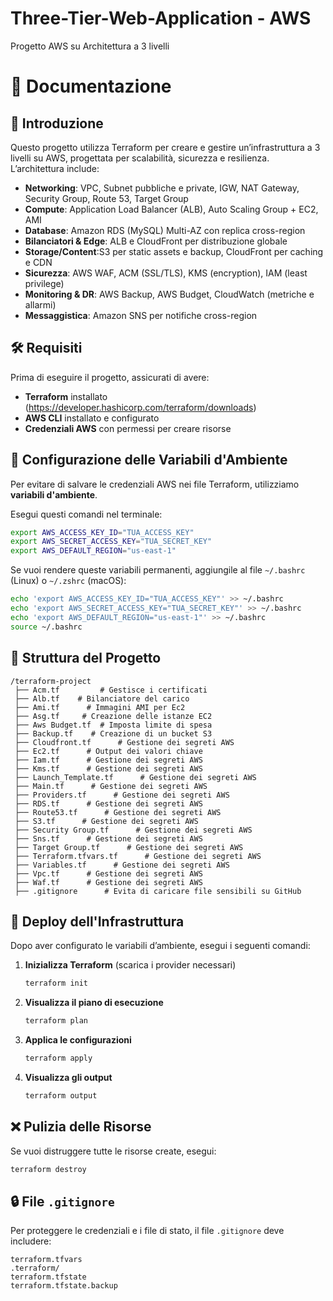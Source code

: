 # Three-Tier-Web-Application - AWS  
Progetto AWS su Architettura a 3 livelli

# 📌 Documentazione

## 📖 Introduzione
Questo progetto utilizza Terraform per creare e gestire un’infrastruttura a 3 livelli su AWS, progettata per scalabilità, sicurezza e resilienza.
L’architettura include:
- **Networking**: VPC, Subnet pubbliche e private, IGW, NAT Gateway, Security Group, Route 53, Target Group 
- **Compute**: Application Load Balancer (ALB), Auto Scaling Group + EC2, AMI
- **Database**: Amazon RDS (MySQL) Multi-AZ con replica cross-region
- **Bilanciatori & Edge**: ALB e CloudFront per distribuzione globale
- **Storage/Content**:S3 per static assets e backup, CloudFront per caching e CDN
- **Sicurezza**: AWS WAF, ACM (SSL/TLS), KMS (encryption), IAM (least privilege)
- **Monitoring & DR**: AWS Backup, AWS Budget, CloudWatch (metriche e allarmi)
- **Messaggistica**: Amazon SNS per notifiche cross-region

## 🛠️ Requisiti
Prima di eseguire il progetto, assicurati di avere:
- **Terraform** installato (https://developer.hashicorp.com/terraform/downloads)
- **AWS CLI** installato e configurato
- **Credenziali AWS** con permessi per creare risorse

## 🔧 Configurazione delle Variabili d'Ambiente
Per evitare di salvare le credenziali AWS nei file Terraform, utilizziamo **variabili d'ambiente**.

Esegui questi comandi nel terminale:
```sh
export AWS_ACCESS_KEY_ID="TUA_ACCESS_KEY"
export AWS_SECRET_ACCESS_KEY="TUA_SECRET_KEY"
export AWS_DEFAULT_REGION="us-east-1"
```
Se vuoi rendere queste variabili permanenti, aggiungile al file `~/.bashrc` (Linux) o `~/.zshrc` (macOS):
```sh
echo 'export AWS_ACCESS_KEY_ID="TUA_ACCESS_KEY"' >> ~/.bashrc
echo 'export AWS_SECRET_ACCESS_KEY="TUA_SECRET_KEY"' >> ~/.bashrc
echo 'export AWS_DEFAULT_REGION="us-east-1"' >> ~/.bashrc
source ~/.bashrc
```

## 📂 Struttura del Progetto
```
/terraform-project
 ├── Acm.tf         # Gestisce i certificati
 ├── Alb.tf    # Bilanciatore del carico 
 ├── Ami.tf      # Immagini AMI per Ec2
 ├── Asg.tf     # Creazione delle istanze EC2
 ├── Aws Budget.tf  # Imposta limite di spesa
 ├── Backup.tf    # Creazione di un bucket S3
 ├── Cloudfront.tf      # Gestione dei segreti AWS
 ├── Ec2.tf      # Output dei valori chiave
 ├── Iam.tf      # Gestione dei segreti AWS
 ├── Kms.tf      # Gestione dei segreti AWS
 ├── Launch_Template.tf      # Gestione dei segreti AWS
 ├── Main.tf      # Gestione dei segreti AWS
 ├── Providers.tf      # Gestione dei segreti AWS
 ├── RDS.tf      # Gestione dei segreti AWS
 ├── Route53.tf      # Gestione dei segreti AWS
 ├── S3.tf      # Gestione dei segreti AWS
 ├── Security Group.tf      # Gestione dei segreti AWS
 ├── Sns.tf      # Gestione dei segreti AWS
 ├── Target Group.tf      # Gestione dei segreti AWS
 ├── Terraform.tfvars.tf      # Gestione dei segreti AWS
 ├── Variables.tf      # Gestione dei segreti AWS
 ├── Vpc.tf      # Gestione dei segreti AWS
 ├── Waf.tf      # Gestione dei segreti AWS
 ├── .gitignore      # Evita di caricare file sensibili su GitHub
```

## 🚀 Deploy dell'Infrastruttura
Dopo aver configurato le variabili d’ambiente, esegui i seguenti comandi:

1. **Inizializza Terraform** (scarica i provider necessari)
   ```sh
   terraform init
   ```

2. **Visualizza il piano di esecuzione**
   ```sh
   terraform plan
   ```

3. **Applica le configurazioni**
   ```sh
   terraform apply
   ```

4. **Visualizza gli output**
   ```sh
   terraform output
   ```

## ❌ Pulizia delle Risorse
Se vuoi distruggere tutte le risorse create, esegui:
```sh
terraform destroy
```

## 🔒 File `.gitignore`
Per proteggere le credenziali e i file di stato, il file `.gitignore` deve includere:
```
terraform.tfvars
.terraform/
terraform.tfstate
terraform.tfstate.backup
```

